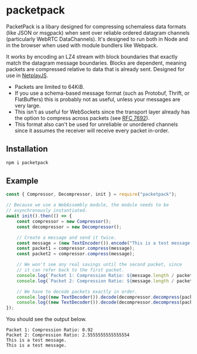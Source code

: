 # packetpack

PacketPack is a libary designed for compressing schemaless data formats (like JSON or msgpack) when sent over reliable ordered datagram channels (particularly WebRTC DataChannels). It's designed to run both in Node and in the browser when used with module bundlers like Webpack.

It works by encoding an LZ4 stream with block boundaries that exactly match the datagram message boundaries. Blocks are dependent, meaning packets are compressed relative to data that is already sent. Designed for use in [NetplayJS](https://github.com/rameshvarun/netplayjs).

- Packets are limited to 64KiB.
- If you use a schema-based message format (such as Protobuf, Thrift, or FlatBuffers) this is probably not as useful, unless your messages are very large.
- This isn't as useful for WebSockets since the transport layer already has the option to compress across packets (see [RFC 7692](https://datatracker.ietf.org/doc/html/rfc7692#section-7.2.3.2)).
- This format also can't be used for unreliable or unordered channels since it assumes the receiver will receive every packet in-order.

## Installation

```bash
npm i packetpack
```

## Example

```typescript
const { Compressor, Decompressor, init } = require("packetpack");

// Because we use a WebAssembly module, the module needs to be
// asynchronously instantiated.
await init().then(() => {
    const compressor = new Compressor();
    const decompressor = new Decompressor();

    // Create a message and send it twice.
    const message = (new TextEncoder()).encode("This is a test message.");
    const packet1 = compressor.compress(message);
    const packet2 = compressor.compress(message);

    // We won't see any real savings until the second packet, since
    // it can refer back to the first packet.
    console.log(`Packet 1: Compression Ratio: ${message.length / packet1.length}`)
    console.log(`Packet 2: Compression Ratio: ${message.length / packet2.length}`)

    // We have to decode packets exactly in order.
    console.log((new TextDecoder()).decode(decompressor.decompress(packet1)));
    console.log((new TextDecoder()).decode(decompressor.decompress(packet2)));
});
```

You should see the output below.

```
Packet 1: Compression Ratio: 0.92
Packet 2: Compression Ratio: 2.5555555555555554
This is a test message.
This is a test message.
```
